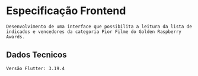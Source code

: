 # Especificação Frontend

    Desenvolvimento de uma interface que possibilita a leitura da lista de indicados e vencedores da categoria Pior Filme do Golden Raspberry Awards. 

## Dados Tecnicos
    Versão Flutter: 3.19.4